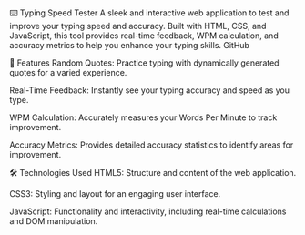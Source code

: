 ⌨️ Typing Speed Tester
A sleek and interactive web application to test and improve your typing speed and accuracy. Built with HTML, CSS, and JavaScript, this tool provides real-time feedback, WPM calculation, and accuracy metrics to help you enhance your typing skills.​
GitHub


🚀 Features
Random Quotes: Practice typing with dynamically generated quotes for a varied experience.

Real-Time Feedback: Instantly see your typing accuracy and speed as you type.

WPM Calculation: Accurately measures your Words Per Minute to track improvement.

Accuracy Metrics: Provides detailed accuracy statistics to identify areas for improvement.


🛠️ Technologies Used
HTML5: Structure and content of the web application.

CSS3: Styling and layout for an engaging user interface.

JavaScript: Functionality and interactivity, including real-time calculations and DOM manipulation.​
